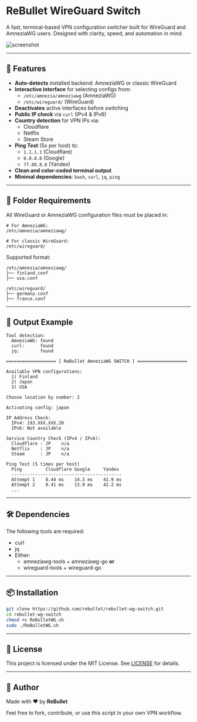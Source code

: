 # ReBullet WireGuard Switch

A fast, terminal-based VPN configuration switcher built for WireGuard and AmneziaWG users. Designed with clarity, speed, and automation in mind.

![screenshot](./assets/demo.png) <!-- Add your screenshot if needed -->

---

## 🚀 Features

- **Auto-detects** installed backend: AmneziaWG or classic WireGuard
- **Interactive interface** for selecting configs from:
  - `/etc/amnezia/amneziawg` (AmneziaWG)
  - `/etc/wireguard/` (WireGuard)
- **Deactivates** active interfaces before switching
- **Public IP check** via `curl` (IPv4 & IPv6)
- **Country detection** for VPN IPs via:
  - Cloudflare
  - Netflix
  - Steam Store
- **Ping Test** (5x per host) to:
  - `1.1.1.1` (Cloudflare)
  - `8.8.8.8` (Google)
  - `77.88.8.8` (Yandex)
- **Clean and color-coded terminal output**
- **Minimal dependencies**: `bash`, `curl`, `jq`, `ping`

---

## 📂 Folder Requirements

All WireGuard or AmneziaWG configuration files must be placed in:

```
# For AmneziaWG:
/etc/amnezia/amneziawg/

# For classic WireGuard:
/etc/wireguard/
```

Supported format:
```
/etc/amnezia/amneziawg/
├── finland.conf
├── usa.conf

/etc/wireguard/
├── germany.conf
├── france.conf
```

---

## 🧪 Output Example

```
Tool detection:
  AmneziaWG: found
  curl:      found
  jq:        found

=================== [ ReBullet AmneziaWG SWITCH ] ===================

Available VPN configurations:
  1) Finland
  2) Japan
  3) USA

Choose location by number: 2

Activating config: japan

IP Address Check:
  IPv4: 193.XXX.XXX.20
  IPv6: Not available

Service Country Check (IPv4 / IPv6):
  Cloudflare : JP    n/a
  Netflix    : JP    n/a
  Steam      : JP    n/a

Ping Test (5 times per host)
  Ping         Cloudflare Google     Yandex    
  ------------------------------------------
  Attempt 1    8.44 ms    14.3 ms    41.9 ms
  Attempt 2    8.41 ms    13.9 ms    42.2 ms
  ...
```

---

## 🛠 Dependencies

The following tools are required:

- curl
- jq
- Either:
  - amneziawg-tools + amneziawg-go
  **or**
  - wireguard-tools + wireguard-go

---

## 📦 Installation

```bash
git clone https://github.com/rebullet/rebullet-wg-switch.git
cd rebullet-wg-switch
chmod +x ReBulletWG.sh
sudo ./ReBulletWG.sh
```

---

## 📄 License

This project is licensed under the MIT License. See [LICENSE](./LICENSE) for details.

---

## 🤝 Author

Made with ❤️ by **ReBullet**

Feel free to fork, contribute, or use this script in your own VPN workflow.

